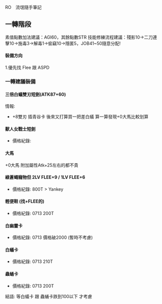 RO　流氓隨手筆記

## 一轉階段
素值點數加法建議：AGI60，其餘點數STR
技能修練流程建議：殘影10→二刀連擊10→施毒3→解毒1→偷竊10→隱匿5，JOB41~50隨意分配!

#### 裝備方向
1.優先找 Flee 跟 ASPD

### 一轉建議裝備
#### 三倍白蟻雙刃短劍(ATK87+60)
情報: 
- +8雙刃 插青谷卡 後來又打算買一把差白蟻 算一算發現+0大馬比較划算
#### 獸人女戰士短劍
- 價格紀錄:

#### 大馬 
+0大馬 附加屬性Atk+25左右的都不貴 

#### 綠蒼蠅寵物但 2LV FLEE+9 / 1LV FLEE+6
- 價格紀錄: 800T > Yankey

  
#### 輕便鞋 (找+FLEE的)
- 價格紀錄: 0713  200T  


#### 白幽靈卡 
- 價格紀錄: 0713 價格破2000 (暫時不考慮)

#### 白蟻卡
- 價格紀錄: 0713  210T

#### 蟲蛹卡
- 價格紀錄: 0713  200T  

結語:
等白蟻卡 跟 蟲蛹卡跌到100以下 才考慮

